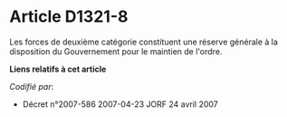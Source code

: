 # Article D1321-8

Les forces de deuxième catégorie constituent une réserve générale à la disposition du Gouvernement pour le maintien de
l'ordre.

**Liens relatifs à cet article**

_Codifié par_:

  - Décret n°2007-586 2007-04-23 JORF 24 avril 2007
